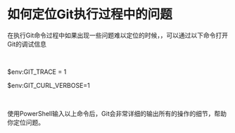 # 如何定位Git执行过程中的问题

在执行Git命令过程中如果出现一些问题难以定位的时候，，可以通过以下命令打开Git的调试信息 

 

\$env:GIT_TRACE = 1 

\$env:GIT_CURL_VERBOSE=1 

 

使用PowerShell输入以上命令后，Git会非常详细的输出所有的操作的细节，帮助你定位问题。 

 

 
